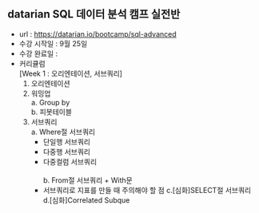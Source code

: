 ## datarian SQL 데이터 분석 캠프 실전반
- url : https://datarian.io/bootcamp/sql-advanced
- 수강 시작일 : 9월 25일
- 수강 완료일 :
- 커리큘럼<br>
  [Week 1 : 오리엔테이션, 서브쿼리]<br>
     1. 오리엔테이션<br>
     2) 워밍업<br>
        a. Group by<br>
        b. 피봇테이블<br>
     3) 서브쿼리<br>
        a. Where절 서브쿼리<br>
          - 단일행 서브쿼리<br>
          - 다중행 서브쿼리<br>
          - 다중컬럼 서브쿼리<br>          
        b. From절 서브쿼리 + With문<br>
          - 서브쿼리로 지표를 만들 때 주의해야 할 점
        c.[심화]SELECT절 서브쿼리<br>
        d.[심화]Correlated Subque<br>
